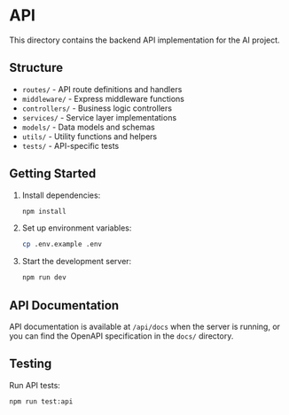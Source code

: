 # API

This directory contains the backend API implementation for the AI project.

## Structure

- `routes/` - API route definitions and handlers
- `middleware/` - Express middleware functions
- `controllers/` - Business logic controllers
- `services/` - Service layer implementations
- `models/` - Data models and schemas
- `utils/` - Utility functions and helpers
- `tests/` - API-specific tests

## Getting Started

1. Install dependencies:

   ```bash
   npm install
   ```

2. Set up environment variables:

   ```bash
   cp .env.example .env
   ```

3. Start the development server:

   ```bash
   npm run dev
   ```

## API Documentation

API documentation is available at `/api/docs` when the server is running, or you can find the OpenAPI specification in the `docs/` directory.

## Testing

Run API tests:

```bash
npm run test:api
```